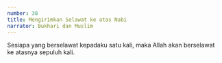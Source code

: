 ```yaml
---
number: 38
title: Mengirimkan Selawat ke atas Nabi
narrator: Bukhari dan Muslim
---
```


Sesiapa yang berselawat kepadaku satu kali, maka Allah akan berselawat ke atasnya sepuluh kali.
